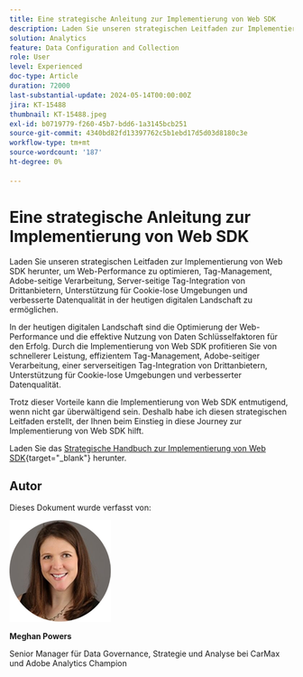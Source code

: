 ```yaml
---
title: Eine strategische Anleitung zur Implementierung von Web SDK
description: Laden Sie unseren strategischen Leitfaden zur Implementierung von Web SDK herunter, um Web-Performance zu optimieren, Tag-Management, Adobe-seitige Verarbeitung, Server-seitige Tag-Integration von Drittanbietern, Unterstützung für Cookie-lose Umgebungen und verbesserte Datenqualität in der heutigen digitalen Landschaft zu ermöglichen.
solution: Analytics
feature: Data Configuration and Collection
role: User
level: Experienced
doc-type: Article
duration: 72000
last-substantial-update: 2024-05-14T00:00:00Z
jira: KT-15488
thumbnail: KT-15488.jpeg
exl-id: b0719779-f260-45b7-bdd6-1a3145bcb251
source-git-commit: 4340bd82fd13397762c5b1ebd17d5d03d8180c3e
workflow-type: tm+mt
source-wordcount: '187'
ht-degree: 0%

---
```


# Eine strategische Anleitung zur Implementierung von Web SDK

Laden Sie unseren strategischen Leitfaden zur Implementierung von Web SDK herunter, um Web-Performance zu optimieren, Tag-Management, Adobe-seitige Verarbeitung, Server-seitige Tag-Integration von Drittanbietern, Unterstützung für Cookie-lose Umgebungen und verbesserte Datenqualität in der heutigen digitalen Landschaft zu ermöglichen.

In der heutigen digitalen Landschaft sind die Optimierung der Web-Performance und die effektive Nutzung von Daten Schlüsselfaktoren für den Erfolg. Durch die Implementierung von Web SDK profitieren Sie von schnellerer Leistung, effizientem Tag-Management, Adobe-seitiger Verarbeitung, einer serverseitigen Tag-Integration von Drittanbietern, Unterstützung für Cookie-lose Umgebungen und verbesserter Datenqualität.

Trotz dieser Vorteile kann die Implementierung von Web SDK entmutigend, wenn nicht gar überwältigend sein. Deshalb habe ich diesen strategischen Leitfaden erstellt, der Ihnen beim Einstieg in diese Journey zur Implementierung von Web SDK hilft.

Laden Sie das [Strategische Handbuch zur Implementierung von Web SDK](https://www.adobe.com/content/dam/www/us/en/digital-experience/in-product/images/Final%20WebSDK%20Playbook.pdf){target="_blank"} herunter.


## Autor

Dieses Dokument wurde verfasst von:

![Meghan-Kopfschuss](assets/meghan-head-shot.png)

**Meghan Powers**

Senior Manager für Data Governance, Strategie und Analyse bei CarMax und Adobe Analytics Champion
